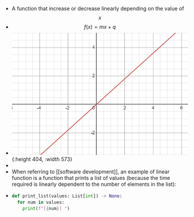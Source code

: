 - A function that increase or decrease linearly depending on the value of $$x$$
- $$f(x) = mx + q$$
- ![linear_function.png](../assets/linear_function_1699524558740_0.png){:height 404, :width 573}
-
- When referring to [[software development]], an example of linear function is a function that prints a list of values (because the time required is linearly dependent to the number of elements in the list):
- ```Python
  def print_list(values: List[int]) -> None:
    for num in values:
      print(f"[{num}] ")
  ```